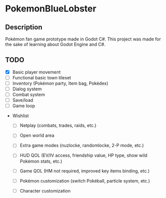 # PokemonBlueLobster

## Description

Pokémon fan game prototype made in Godot C#. This project was made for the sake of learning about Godot Engine and C#.

## TODO

-   [x] Basic player movement
-   [ ] Functional basic town tileset
-   [ ] Inventory (Pokémon party, Item bag, Pokédex)
-   [ ] Dialog system
-   [ ] Combat system
-   [ ] Save/load
-   [ ] Game loop
-   Wishlist
    -   [ ] Netplay (combats, trades, raids, etc.)
    -   [ ] Open world area
    -   [ ] Extra game modes (nuzlocke, randomlocke, 2-P mode, etc.)
    -   [ ] HUD QOL (EV/IV access, friendship value, HP type, show wild Pokémon stats, etc.)
    -   [ ] Game QOL (HM not required, improved key items binding, etc.)
    -   [ ] Pokémon customization (switch Pokéball, particle system, etc.)
    -   [ ] Character customization

